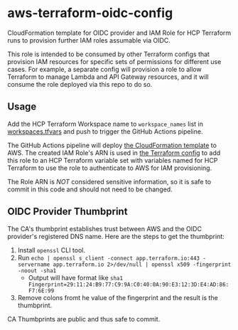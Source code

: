 # aws-terraform-oidc-config

CloudFormation template for OIDC provider and IAM Role for HCP Terraform runs to provision further IAM roles assumable via OIDC.

This role is intended to be consumed by other Terraform configs that provision IAM resources for specific sets of permissions for different use cases. For example, a separate config will provision a role to allow Terraform to manage Lambda and API Gateway resources, and it will consume the role deployed via this repo to do so.

## Usage

Add the HCP Terraform Workspace name to `workspace_names` list in [workspaces.tfvars](./terraform/workspaces.tfvars) and push to trigger the GitHub Actions pipeline.

The GitHub Actions pipeline will deploy [the CloudFormation template](./terraform-oidc.yml) to AWS. The created IAM Role's ARN is used in [the Terraform config](./terraform/main.tf) to add this role to an HCP Terraform variable set with variables named for HCP Terraform to use the role to authenticate to AWS for IAM provisioning.

The Role ARN is _NOT_ considered sensitive information, so it is safe to commit in this code and should not need to be changed.

## OIDC Provider Thumbprint

The CA's thumbprint establishes trust between AWS and the OIDC provider's registered DNS name. Here are the steps to get the thumbprint:

1. Install `openssl` CLI tool.
2. Run `echo | openssl s_client -connect app.terraform.io:443 -servername app.terraform.io 2>/dev/null | openssl x509 -fingerprint -noout -sha1`
   - Output will have format like `sha1 Fingerprint=29:11:24:B9:77:C9:9A:C0:40:0A:90:E3:12:3D:E4:AD:86:F7:6E:99`
3. Remove colons fromt he value of the fingerprint and the result is the thumbprint.

CA Thumbprints are public and thus safe to commit.
